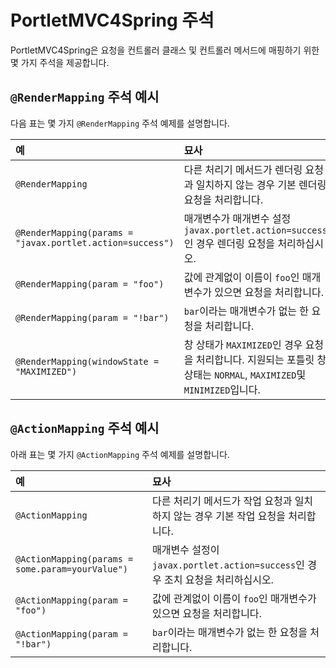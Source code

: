 # PortletMVC4Spring 주석

PortletMVC4Spring은 요청을 컨트롤러 클래스 및 컨트롤러 메서드에 매핑하기 위한 몇 가지 주석을 제공합니다.

## `@RenderMapping` 주석 예시

다음 표는 몇 가지 `@RenderMapping` 주석 예제를 설명합니다.

| 예                                                         | 묘사                                                                                     |
|:--------------------------------------------------------- |:-------------------------------------------------------------------------------------- |
| `@RenderMapping`                                          | 다른 처리기 메서드가 렌더링 요청과 일치하지 않는 경우 기본 렌더링 요청을 처리합니다.                                       |
| `@RenderMapping(params = "javax.portlet.action=success")` | 매개변수가 매개변수 설정 `javax.portlet.action=success`인 경우 렌더링 요청을 처리하십시오.                       |
| `@RenderMapping(param = "foo")`                           | 값에 관계없이 이름이 `foo`인 매개변수가 있으면 요청을 처리합니다.                                                |
| `@RenderMapping(param = "!bar")`                          | `bar`이라는 매개변수가 없는 한 요청을 처리합니다.                                                         |
| `@RenderMapping(windowState = "MAXIMIZED")`               | 창 상태가 `MAXIMIZED`인 경우 요청을 처리합니다. 지원되는 포틀릿 창 상태는 `NORMAL`, `MAXIMIZED`및 `MINIMIZED`입니다. |

## `@ActionMapping` 주석 예시

아래 표는 몇 가지 `@ActionMapping` 주석 예제를 설명합니다.

| 예                                                | 묘사                                                         |
|:------------------------------------------------ |:---------------------------------------------------------- |
| `@ActionMapping`                                 | 다른 처리기 메서드가 작업 요청과 일치하지 않는 경우 기본 작업 요청을 처리합니다.             |
| `@ActionMapping(params = some.param=yourValue")` | 매개변수 설정이 `javax.portlet.action=success`인 경우 조치 요청을 처리하십시오. |
| `@ActionMapping(param = "foo")`                  | 값에 관계없이 이름이 `foo`인 매개변수가 있으면 요청을 처리합니다.                    |
| `@ActionMapping(param = "!bar")`                 | `bar`이라는 매개변수가 없는 한 요청을 처리합니다.                             |